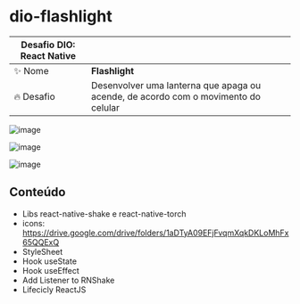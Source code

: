 # dio-flashlight



| Desafio DIO: React Native|     |
| -  | --- |
| ✨ Nome        | **Flashlight**
|  🔥 Desafio | Desenvolver uma lanterna que apaga ou acende, de acordo com o movimento do celular

![image](https://user-images.githubusercontent.com/28990749/165650549-07daaabe-15fa-432e-9146-71bae90e43b0.png)

![image](https://user-images.githubusercontent.com/28990749/165650568-afdd77ea-fa79-488c-ac0b-13c9ecce847c.png)

![image](https://user-images.githubusercontent.com/79259481/176777526-089b9d6f-0e72-4fa1-a988-ef0e2d150e16.png)


## Conteúdo 

- Libs react-native-shake e react-native-torch
- icons: https://drive.google.com/drive/folders/1aDTyA09EFjFvqmXqkDKLoMhFx65QQExQ
- StyleSheet
- Hook useState
- Hook useEffect
- Add Listener to RNShake
- Lifecicly ReactJS

